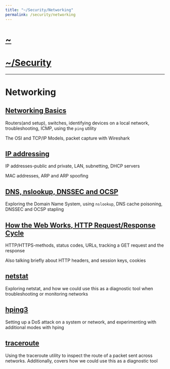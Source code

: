 ```yaml
---
title: "~/Security/Networking"
permalink: /security/networking
---
```


# [~](../../README.md)

# [~/Security](../security.md)

---

# Networking

## [Networking Basics](networking/networking_basix.md)

Routers(and setup), switches, identifying devices on a local network, troubleshooting, ICMP, using the `ping` utility

The OSI and TCP/IP Models, packet capture with Wireshark

## [IP addressing](networking/ip_addressing.md)

IP addresses-public and private, LAN, subnetting, DHCP servers

MAC addresses, ARP and ARP spoofing

## [DNS, nslookup, DNSSEC and OCSP](networking/dns.md)

Exploring the Domain Name System, using `nslookup`, DNS cache poisoning, DNSSEC and OCSP stapling

<!-- dnsenum -->

## [How the Web Works, HTTP Request/Response Cycle](networking/web.md)

HTTP/HTTPS-methods, status codes, URLs, tracking a GET request and the response

Also talking briefly about HTTP headers, and session keys, cookies

## [netstat](networking/netstat_linux.html)

Exploring netstat, and how we could use this as a diagnostic tool when troubleshooting or monitoring networks

## [hping3](networking/hping3.html)

Setting up a DoS attack on a system or network, and experimenting with additional modes with hping

## [traceroute](networking/traceroute.html)

Using the traceroute utility to inspect the route of a packet sent across networks. Additionally, covers how we could use this as a diagnostic tool
